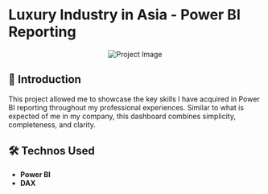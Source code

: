 # Luxury Industry in Asia - Power BI Reporting

<div style="text-align: center;">
    <img src="https://img.lemde.fr/2023/04/28/0/1880/6336/6336/320/320/75/0/87505ba_1682689815675-dsc5241.jpg" alt="Project Image" />
</div>

## 🚀 Introduction

This project allowed me to showcase the key skills I have acquired in Power BI reporting throughout my professional experiences. Similar to what is expected of me in my company, this dashboard combines simplicity, completeness, and clarity.

## 🛠️ Technos Used

- **Power BI**
- **DAX**
